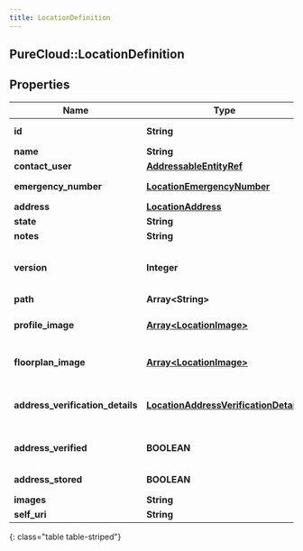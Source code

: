 ```yaml
---
title: LocationDefinition
---
```

## PureCloud::LocationDefinition

## Properties

|Name | Type | Description | Notes|
|------------ | ------------- | ------------- | -------------|
| **id** | **String** | The globally unique identifier for the object. | [optional] |
| **name** | **String** |  | [optional] |
| **contact_user** | [**AddressableEntityRef**](AddressableEntityRef.html) | Site contact for the location entity | [optional] |
| **emergency_number** | [**LocationEmergencyNumber**](LocationEmergencyNumber.html) | Emergency number for the location entity | [optional] |
| **address** | [**LocationAddress**](LocationAddress.html) |  | [optional] |
| **state** | **String** | Current state of the location entity | [optional] |
| **notes** | **String** | Notes for the location entity | [optional] |
| **version** | **Integer** | Current version of the location entity, value to be supplied should be retrieved by a GET or on create/update response | [optional] |
| **path** | **Array&lt;String&gt;** | A list of ancestor IDs in order | [optional] |
| **profile_image** | [**Array&lt;LocationImage&gt;**](LocationImage.html) | Profile image of the location entity, retrieved with ?expand=images query parameter | [optional] |
| **floorplan_image** | [**Array&lt;LocationImage&gt;**](LocationImage.html) | Floorplan images of the location entity, retrieved with ?expand=images query parameter | [optional] |
| **address_verification_details** | [**LocationAddressVerificationDetails**](LocationAddressVerificationDetails.html) | Address verification information, retrieve dwith the ?expand=addressVerificationDetails query parameter | [optional] |
| **address_verified** | **BOOLEAN** | Boolean field which states if the address has been verified as an actual address | [optional] |
| **address_stored** | **BOOLEAN** | Boolean field which states if the address has been stored for E911 | [optional] |
| **images** | **String** |  | [optional] |
| **self_uri** | **String** | The URI for this object | [optional] |
{: class="table table-striped"}


